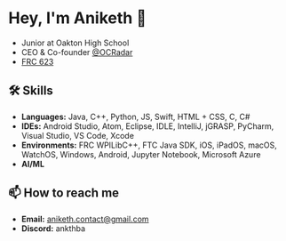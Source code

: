 # Hey, I'm Aniketh 👋
- Junior at Oakton High School
- CEO & Co-founder [@OCRadar](https://github.com/Oral-Cancer-Radar)
- [FRC 623](https://github.com/CougarProgramming623)

## 🛠 Skills
- **Languages:** Java, C++, Python, JS, Swift, HTML + CSS, C, C#
- **IDEs:** Android Studio, Atom, Eclipse, IDLE, IntelliJ, jGRASP, PyCharm, Visual Studio, VS Code, Xcode
- **Environments:** FRC WPILibC++, FTC Java SDK, iOS, iPadOS, macOS, WatchOS, Windows, Android, Jupyter Notebook, Microsoft Azure
- **AI/ML**

## 📫 How to reach me
- **Email:** [aniketh.contact@gmail.com](mailto:aniketh.contact@gmail.com)
- **Discord:** ankthba
